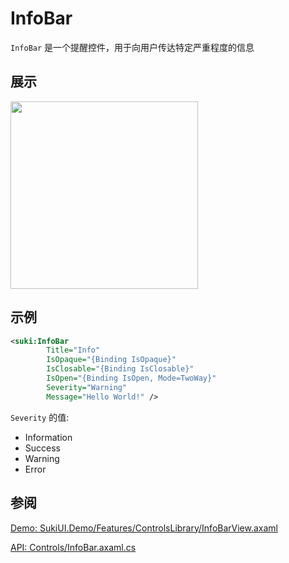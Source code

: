 # InfoBar

`InfoBar` 是一个提醒控件，用于向用户传达特定严重程度的信息

## 展示

<img src="/controls/notification/infobar.gif" width="300px" />

## 示例

```xml
<suki:InfoBar 
        Title="Info"
        IsOpaque="{Binding IsOpaque}"
        IsClosable="{Binding IsClosable}"
        IsOpen="{Binding IsOpen, Mode=TwoWay}"
        Severity="Warning"
        Message="Hello World!" />
```

`Severity` 的值:
- Information
- Success
- Warning
- Error

## 参阅

[Demo: SukiUI.Demo/Features/ControlsLibrary/InfoBarView.axaml](https://github.com/kikipoulet/SukiUI/blob/main/SukiUI.Demo/Features/ControlsLibrary/InfoBarView.axaml)

[API: Controls/InfoBar.axaml.cs](https://github.com/kikipoulet/SukiUI/blob/main/SukiUI/Controls/InfoBar.axaml.cs)